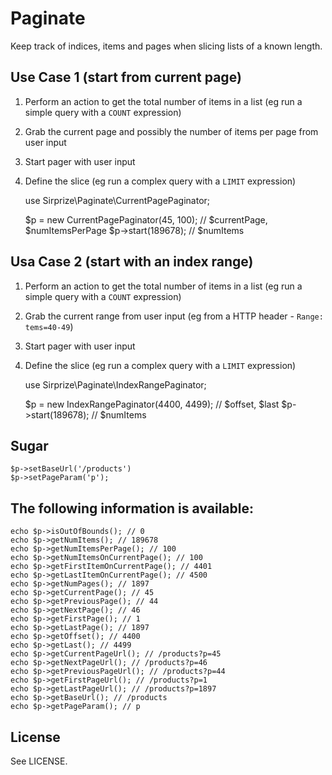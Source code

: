 # Paginate

Keep track of indices, items and pages when slicing lists of a known length.

## Use Case 1 (start from current page)

1. Perform an action to get the total number of items in a list (eg run a simple query with a `COUNT` expression)
2. Grab the current page and possibly the number of items per page from user input
3. Start pager with user input
4. Define the slice (eg run a complex query with a `LIMIT` expression)

	use Sirprize\Paginate\CurrentPagePaginator;

	$p = new CurrentPagePaginator(45, 100); // $currentPage, $numItemsPerPage
    $p->start(189678); // $numItems

## Usa Case 2 (start with an index range)

1. Perform an action to get the total number of items in a list (eg run a simple query with a `COUNT` expression)
2. Grab the current range from user input (eg from a HTTP header - `Range: tems=40-49`)
3. Start pager with user input
4. Define the slice (eg run a complex query with a `LIMIT` expression)

	use Sirprize\Paginate\IndexRangePaginator;

	$p = new IndexRangePaginator(4400, 4499); // $offset, $last
    $p->start(189678); // $numItems

## Sugar

	$p->setBaseUrl('/products')
	$p->setPageParam('p');

## The following information is available:

    echo $p->isOutOfBounds(); // 0
    echo $p->getNumItems(); // 189678
    echo $p->getNumItemsPerPage(); // 100
    echo $p->getNumItemsOnCurrentPage(); // 100
    echo $p->getFirstItemOnCurrentPage(); // 4401
    echo $p->getLastItemOnCurrentPage(); // 4500
    echo $p->getNumPages(); // 1897
    echo $p->getCurrentPage(); // 45
    echo $p->getPreviousPage(); // 44
    echo $p->getNextPage(); // 46
    echo $p->getFirstPage(); // 1
    echo $p->getLastPage(); // 1897
    echo $p->getOffset(); // 4400
    echo $p->getLast(); // 4499
    echo $p->getCurrentPageUrl(); // /products?p=45
    echo $p->getNextPageUrl(); // /products?p=46
    echo $p->getPreviousPageUrl(); // /products?p=44
    echo $p->getFirstPageUrl(); // /products?p=1
    echo $p->getLastPageUrl(); // /products?p=1897
    echo $p->getBaseUrl(); // /products
    echo $p->getPageParam(); // p
	
## License

See LICENSE.
